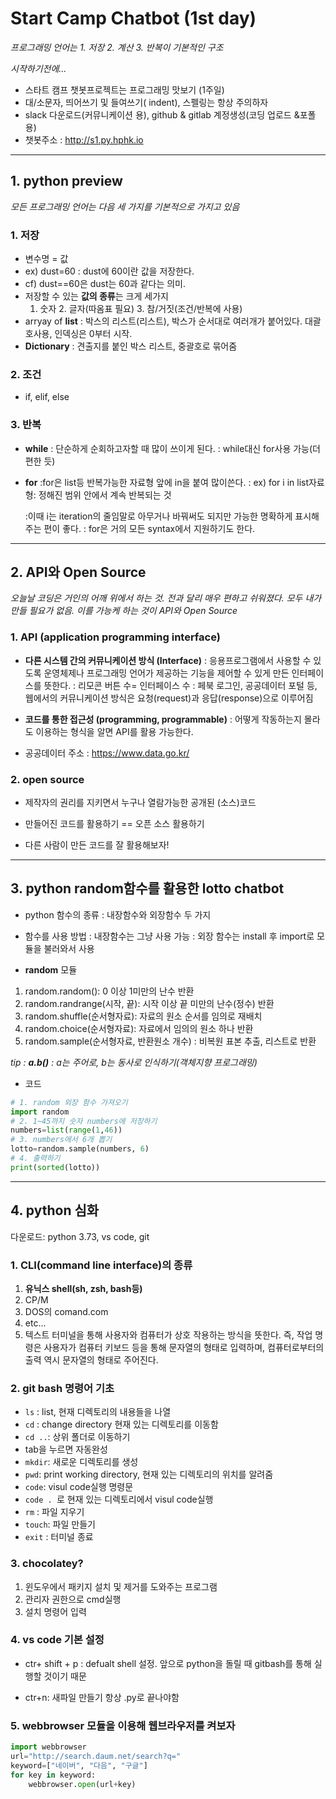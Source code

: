 # Start Camp Chatbot (1st day)

*프로그래밍 언어는 1. 저장 2. 계산 3. 반복이 기본적인 구조*



*시작하기전에...*

- 스타트 캠프 챗봇프로젝트는 프로그래밍 맛보기 (1주일)
- 대/소문자, 띄어쓰기 및 들여쓰기( indent), 스펠링는 항상 주의하자
- slack 다운로드(커뮤니케이션 용), github & gitlab 계정생성(코딩 업로드 &포폴 용) 
- 챗봇주소 : http://s1.py.hphk.io

---

## 1. python preview

_모든 프로그래밍 언어는 다음 세 가지를 기본적으로 가지고 있음_

### 1. 저장

- 변수명 = 값
- ex) dust=60 : dust에 60이란 값을 저장한다. 
- cf) dust==60은 dust는 60과 같다는 의미.
- 저장할 수 있는 **값의 종류**는 크게 세가지
  1. 숫자 2. 글자(따옴표 필요) 3. 참/거짓(조건/반복에 사용)
- arryay of **list**
   : 박스의 리스트(리스트), 박스가 순서대로 여러개가 붙어있다. 대괄호사용, 인덱싱은 0부터 시작.
- **Dictionary**
  : 견출지를 붙인 박스 리스트, 중괄호로 묶어줌

### 2. 조건
-  if, elif, else

### 3. 반복 

- **while** 
  : 단순하게 순회하고자할 때 많이 쓰이게 된다. 
  : while대신 for사용 가능(더 편한 듯)

- **for**
  :for은 list등 반복가능한 자료형 앞에 in을 붙여 많이쓴다. 
  : ex) for i in list자료형: 정해진 범위 안에서 계속 반복되는 것

  :이때 i는 iteration의 줄임말로 아무거나 바꿔써도 되지만 가능한 명확하게 표시해 주는 편이 좋다.
  : for은 거의 모든 syntax에서 지원하기도 한다.

  

---



## 2. API와 Open Source

_오늘날 코딩은 거인의 어깨 위에서 하는 것. 전과 달리 매우 편하고 쉬워졌다. 모두 내가 만들 필요가 없음. 이를 가능케 하는 것이 API와 Open Source_

### 1. API (application programming interface)

- **다른 시스템 간의 커뮤니케이션 방식 (Interface)**
  : 응용프로그램에서 사용할 수 있도록 운영체제나 프로그래밍 언어가 제공하는 기능을 제어할 수 있게 만든 인터페이스를 뜻한다. 
  : 리모콘 버튼 수= 인터페이스 수
  : 페북 로그인, 공공데이터 포털 등, 웹에서의 커뮤니케이션 방식은 요청(request)과 응답(response)으로 이루어짐

- **코드를 통한 접근성 (programming, programmable)**
  :  어떻게 작동하는지 몰라도 이용하는 형식을 알면 API를 활용 가능한다.
- 공공데이터 주소
   : https://www.data.go.kr/

### 2. open source

- 제작자의 권리를 지키면서 누구나 열람가능한 공개된 (소스)코드

- 만들어진 코드를 활용하기 == 오픈 소스 활용하기

- 다른 사람이 만든 코드를 잘 활용해보자!

  

---

## 3. python random함수를 활용한 lotto chatbot

- python 함수의 종류
  : 내장함수와 외장함수 두 가지

- 함수를 사용 방법
  : 내장함수는  그냥 사용 가능
  : 외장 함수는 install 후  import로 모듈을 불러와서 사용

-  **random** 모듈
  1. random.random(): 0 이상 1미만의 난수 반환
  2. random.randrange(시작, 끝): 시작 이상 끝 미만의 난수(정수) 반환
  3. random.shuffle(순서형자료): 자료의 원소 순서를 임의로 재배치
  4. random.choice(순서형자료): 자료에서 임의의 원소 하나 반환 
  5. random.sample(순서형자료, 반환원소 개수) : 비복원 표본 추출, 리스트로 반환

_tip : **a.b()** : a는 주어로, b는 동사로 인식하기(객체지향 프로그래밍)_

- 코드

```python
# 1. random 외장 함수 가져오기
import random
# 2. 1~45까지 숫자 numbers에 저장하기
numbers=list(range(1,46))
# 3. numbers에서 6개 뽑기
lotto=random.sample(numbers, 6)
# 4. 출력하기
print(sorted(lotto))
```



---

## 4. python 심화

다운로드: python 3.73, vs code, git

### 1. CLI(command line interface)의 종류

1. **유닉스 shell(sh, zsh, bash등)**
2. CP/M
3. DOS의 comand.com
4. etc...
5. 텍스트 터미널을 통해 사용자와 컴퓨터가 상호 작용하는 방식을 뜻한다. 즉, 작업 명령은 사용자가 컴퓨터 키보드 등을 통해 문자열의 형태로 입력하며, 컴퓨터로부터의 출력 역시 문자열의 형태로 주어진다.

### 2. git bash 명령어 기초

- `ls` : list, 현재 디렉토리의 내용들을 나열
- `cd` : change directory 현재 있는 디렉토리를 이동함 
- `cd ..`: 상위 폴더로 이동하기
- tab을 누르면 자동완성
- `mkdir`: 새로운 디렉토리를 생성
- `pwd`: print working directory, 현재 있는 디렉토리의 위치를 알려줌
- `code`: visul code실행 명령문
- `code . `로 현재 있는 디렉토리에서 visul code실행
- `rm` : 파일 지우기
- `touch`: 파일 만들기
- `exit` : 터미널 종료

### 3. chocolatey?

1. 윈도우에서 패키지 설치 및 제거를 도와주는 프로그램
2. 관리자 권한으로 cmd실행
3. 설치 명령어 입력

### 4. vs code 기본 설정

- ctr+ shift + p : defualt shell 설정. 앞으로 python을 돌릴 때 gitbash를 통해 실행할 것이기 때문

- ctr+n: 새파일 만들기 항상 .py로 끝나야함

### 5. webbrowser 모듈을 이용해 웹브라우저를 켜보자

```python
import webbrowser
url="http://search.daum.net/search?q="
keyword=["네이버", "다음", "구글"]
for key in keyword:
    webbrowser.open(url+key)
```

